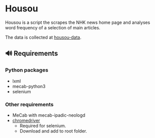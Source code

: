 # Housou

Housou is a script the scrapes the NHK news home page and analyses word frequency of a selection of main articles.

The data is collected at [housou-data](https://github.com/lukebeck/housou-data).

## 🔊 Requirements

### Python packages

- lxml
- mecab-python3
- selenium

### Other requirements

- MeCab with mecab-ipadic-neologd
- [chromedriver](http://chromedriver.chromium.org/downloads)
    - Required for selenium.
    - Download and add to root folder.
